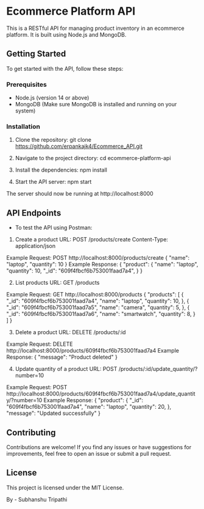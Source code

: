 # Ecommerce Platform API
This is a RESTful API for managing product inventory in an ecommerce platform. It is built using Node.js and MongoDB.

## Getting Started
To get started with the API, follow these steps:

### Prerequisites
- Node.js (version 14 or above)
- MongoDB (Make sure MongoDB is installed and running on your system)

### Installation
1. Clone the repository:
   git clone https://github.com/erpankajk4/Ecommerce_API.git

2. Navigate to the project directory:
    cd ecommerce-platform-api

3. Install the dependencies:
    npm install

4. Start the API server:
    npm start

The server should now be running at http://localhost:8000

## API Endpoints
- To test the API using Postman:
1. Create a product
URL: POST /products/create
Content-Type: application/json

Example Request:
POST http://localhost:8000/products/create
{
  "name": "laptop",
  "quantity": 10
}
Example Response:
{
  "product": {
    "name": "laptop",
    "quantity": 10,
    "_id": "609f4fbcf6b753001faad7a4",
  }
}

2. List products
URL: GET /products

Example Request:
GET http://localhost:8000/products
{
  "products": [
    {
      "_id": "609f4fbcf6b753001faad7a4",
      "name": "laptop",
      "quantity": 10,
    },
    {
      "_id": "609f4fbcf6b753001faad7a5",
      "name": "camera",
      "quantity": 5,
    },
    {
      "_id": "609f4fbcf6b753001faad7a6",
      "name": "smartwatch",
      "quantity": 8,
    }
  ]
}

3. Delete a product
URL: DELETE /products/:id

Example Request:
DELETE http://localhost:8000/products/609f4fbcf6b753001faad7a4
Example Response:
{
  "message": "Product deleted"
}

4. Update quantity of a product
URL: POST /products/:id/update_quantity/?number=10

Example Request:
POST http://localhost:8000/products/609f4fbcf6b753001faad7a4/update_quantity/?number=10 
Example Response:
{
    "product": {
      "_id": "609f4fbcf6b753001faad7a4",
      "name": "laptop",
      "quantity": 20,
    },
    "message": "Updated successfully"
  }

## Contributing
Contributions are welcome! If you find any issues or have suggestions for improvements, feel free to open an issue or submit a pull request.

## License
This project is licensed under the MIT License.

By - Subhanshu Tripathi